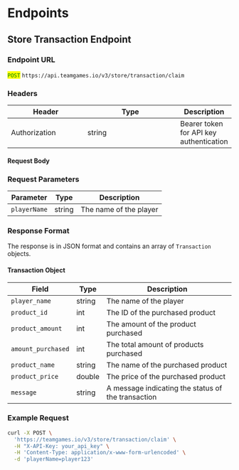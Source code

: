 # Endpoints

## Store Transaction Endpoint

### Endpoint URL

<mark style="color:green;">`POST`</mark> `https://api.teamgames.io/v3/store/transaction/claim`

### Headers

<table><thead><tr><th width="177">Header</th><th width="249">Type</th><th>Description</th></tr></thead><tbody><tr><td>Authorization</td><td>string</td><td>Bearer token for API key authentication</td></tr></tbody></table>

#### Request Body

### Request Parameters

| Parameter    | Type   | Description            |
| ------------ | ------ | ---------------------- |
| `playerName` | string | The name of the player |

### Response Format

The response is in JSON format and contains an array of `Transaction` objects.

#### Transaction Object

| Field              | Type   | Description                                        |
| ------------------ | ------ | -------------------------------------------------- |
| `player_name`      | string | The name of the player                             |
| `product_id`       | int    | The ID of the purchased product                    |
| `product_amount`   | int    | The amount of the product purchased                |
| `amount_purchased` | int    | The total amount of products purchased             |
| `product_name`     | string | The name of the purchased product                  |
| `product_price`    | double | The price of the purchased product                 |
| `message`          | string | A message indicating the status of the transaction |

### Example Request

```bash
curl -X POST \
  'https://teamgames.io/v3/store/transaction/claim' \
  -H "X-API-Key: your_api_key" \
  -H 'Content-Type: application/x-www-form-urlencoded' \
  -d 'playerName=player123'
```
